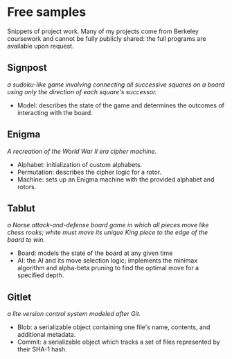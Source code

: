 # Free samples
Snippets of project work. Many of my projects come from Berkeley coursework and cannot be fully publicly shared: the full programs are available upon request.

## Signpost
_a sudoku-like game involving connecting all successive squares on a board using only the direction of each square's successor._
* Model: describes the state of the game and determines the outcomes of interacting with the board.

## Enigma
_A recreation of the World War II era cipher machine._
* Alphabet: initialization of custom alphabets.
* Permutation: describes the cipher logic for a rotor.
* Machine: sets up an Enigma machine with the provided alphabet and rotors.

## Tablut 
_a Norse attack-and-defense board game in which all pieces move like chess rooks; white must move its unique King piece to the edge of the board to win._
* Board: models the state of the board at any given time
* AI: the AI and its move selection logic; implements the minimax algorithm and alpha-beta pruning to find the optimal move for a specified depth.

## Gitlet
_a lite version control system modeled after Git._
* Blob: a serializable object containing one file's name, contents, and additional metadata.
* Commit: a serializable object which tracks a set of files represented by their SHA-1 hash.
